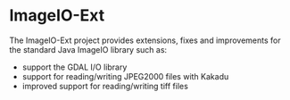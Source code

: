 ImageIO-Ext
===========

The ImageIO-Ext project provides extensions, fixes and improvements for the standard Java ImageIO library such as:
 * support the GDAL I/O library
 * support for reading/writing JPEG2000 files with Kakadu
 * improved support for reading/writing tiff files

